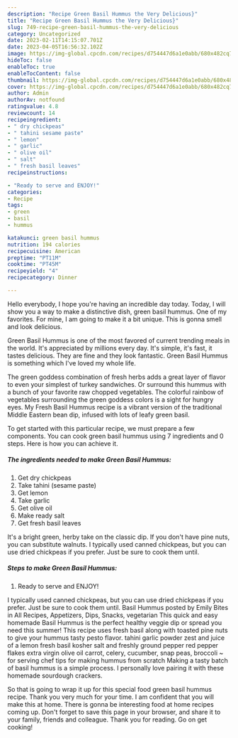 ```yaml
---
description: "Recipe Green Basil Hummus the Very Delicious}"
title: "Recipe Green Basil Hummus the Very Delicious}"
slug: 749-recipe-green-basil-hummus-the-very-delicious
category: Uncategorized
date: 2023-02-11T14:15:07.701Z
date: 2023-04-05T16:56:32.102Z
image: https://img-global.cpcdn.com/recipes/d754447d6a1e0abb/680x482cq70/green-basil-hummus-recipe-main-photo.jpg
hideToc: false
enableToc: true
enableTocContent: false
thumbnail: https://img-global.cpcdn.com/recipes/d754447d6a1e0abb/680x482cq70/green-basil-hummus-recipe-main-photo.jpg
cover: https://img-global.cpcdn.com/recipes/d754447d6a1e0abb/680x482cq70/green-basil-hummus-recipe-main-photo.jpg
author: Admin
authorAv: notfound
ratingvalue: 4.8
reviewcount: 14
recipeingredient:
- " dry chickpeas"
- " tahini sesame paste"
- " lemon"
- " garlic"
- " olive oil"
- " salt"
- " fresh basil leaves"
recipeinstructions:

- "Ready to serve and ENJOY!"
categories:
- Recipe
tags:
- green
- basil
- hummus

katakunci: green basil hummus 
nutrition: 194 calories
recipecuisine: American
preptime: "PT11M"
cooktime: "PT45M"
recipeyield: "4"
recipecategory: Dinner

---
```



Hello everybody, I hope you're having an incredible day today. Today, I will show you a way to make a distinctive dish, green basil hummus. One of my favorites. For mine, I am going to make it a bit unique. This is gonna smell and look delicious.

Green Basil Hummus is one of the most favored of current trending meals in the world. It's appreciated by millions every day. It's simple, it's fast, it tastes delicious. They are fine and they look fantastic. Green Basil Hummus is something which I've loved my whole life.

The green goddess combination of fresh herbs adds a great layer of flavor to even your simplest of turkey sandwiches. Or surround this hummus with a bunch of your favorite raw chopped vegetables. The colorful rainbow of vegetables surrounding the green goddess colors is a sight for hungry eyes. My Fresh Basil Hummus recipe is a vibrant version of the traditional Middle Eastern bean dip, infused with lots of leafy green basil.


To get started with this particular recipe, we must prepare a few components. You can cook green basil hummus using 7 ingredients and 0 steps. Here is how you can achieve it.

<!--inarticleads1-->

##### The ingredients needed to make Green Basil Hummus:

1. Get  dry chickpeas
1. Take  tahini (sesame paste)
1. Get  lemon
1. Take  garlic
1. Get  olive oil
1. Make ready  salt
1. Get  fresh basil leaves


It&#39;s a bright green, herby take on the classic dip. If you don&#39;t have pine nuts, you can substitute walnuts. I typically used canned chickpeas, but you can use dried chickpeas if you prefer. Just be sure to cook them until. 

<!--inarticleads2-->

##### Steps to make Green Basil Hummus:


1. Ready to serve and ENJOY!

I typically used canned chickpeas, but you can use dried chickpeas if you prefer. Just be sure to cook them until. Basil Hummus posted by Emily Bites in All Recipes, Appetizers, Dips, Snacks, vegetarian This quick and easy homemade Basil Hummus is the perfect healthy veggie dip or spread you need this summer! This recipe uses fresh basil along with toasted pine nuts to give your hummus tasty pesto flavor. tahini garlic powder zest and juice of a lemon fresh basil kosher salt and freshly ground pepper red pepper flakes extra virgin olive oil carrot, celery, cucumber, snap peas, broccoli ~ for serving chef tips for making hummus from scratch Making a tasty batch of basil hummus is a simple process. I personally love pairing it with these homemade sourdough crackers. 

So that is going to wrap it up for this special food green basil hummus recipe. Thank you very much for your time. I am confident that you will make this at home. There is gonna be interesting food at home recipes coming up. Don't forget to save this page in your browser, and share it to your family, friends and colleague. Thank you for reading. Go on get cooking!
